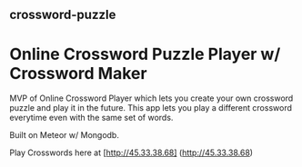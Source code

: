 crossword-puzzle
---------------------------------------------------
# Online Crossword Puzzle Player w/ Crossword Maker

MVP of Online Crossword Player which lets you create your own crossword puzzle and play it in the future. This app lets you play a different crossword everytime even with the same set of words.

Built on Meteor w/ Mongodb.

Play Crosswords here at [http://45.33.38.68] (http://45.33.38.68)
